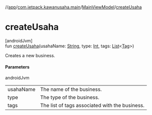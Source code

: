 //[app](../../../index.md)/[com.jetpack.kawanusaha.main](../index.md)/[MainViewModel](index.md)/[createUsaha](create-usaha.md)

# createUsaha

[androidJvm]\
fun [createUsaha](create-usaha.md)(usahaName: [String](https://kotlinlang.org/api/latest/jvm/stdlib/kotlin/-string/index.html), type: [Int](https://kotlinlang.org/api/latest/jvm/stdlib/kotlin/-int/index.html), tags: [List](https://kotlinlang.org/api/latest/jvm/stdlib/kotlin.collections/-list/index.html)&lt;[Tag](../../com.jetpack.kawanusaha.data/-tag/index.md)&gt;)

Creates a new business.

#### Parameters

androidJvm

| | |
|---|---|
| usahaName | The name of the business. |
| type | The type of the business. |
| tags | The list of tags associated with the business. |

